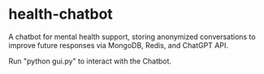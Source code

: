 # health-chatbot
A chatbot for mental health support, storing anonymized conversations to improve future responses via MongoDB, Redis, and ChatGPT API.

Run "python gui.py" to interact with the Chatbot.